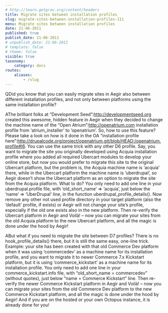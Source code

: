 ```yaml
---
# http://learn.getgrav.org/content/headers
title: Migrate sites between installation profiles
slug: migrate-sites-between-installation-profiles-111
menu: Migrate sites between installation profiles
date: 21-06-2011
published: true
publish_date: 21-06-2011
# unpublish_date: 21-06-2011
# template: false
# theme: false
visible: true
taxonomy:
    category: docs
routes:
    aliases:
        - /slug
---
```


<a name="migrate-q"></a>

QDid you know that you can easily migrate sites in Aegir also between different installation profiles, and not only between platforms using the same installation profile?

<a name="migrate-6"></a>

AThe brilliant folks at “Development Seed”:http://developmentseed.org created this awesome, hidden feature in Aegir when they decided to change the machine name of the “Open Atrium”:http://openatrium.com installation profile from ‘atrium\_installer’ to ‘openatrium’. So, how to use this feature? Please take a look on how is it done in the OA “installation profile here”:http://drupalcode.org/project/openatrium.git/blob/HEAD:/openatrium.profile#l6. You can use the same trick with any other D6 profile. Say, you want to migrate the site you originally developed using Acquia installation profile where you added all required Ubercart modules to develop your online store, but now you would prefer to migrate this site to the original Ubercart platform, but the problem is, the Acquia machine name is ‘acquia’ there, while in the Ubercart platform the machine name is ‘uberdrupal’, so Aegir doesn’t show the Ubercart platform as an option to migrate the site from the Acquia platform. What to do? You only need to add one line in your uberdrupal.profile file, with ‘old\_short\_name’ => ‘acquia’, just below the ‘name’ => ‘UberDrupal’ line, in the function uberdrupal\_profile\_details(). Now remove any other not used profile directory in your target platform (also the ‘default’ profile, if exists) or Aegir will not change your site’s profile, especially if the old one exists also in the new platform. Then re-verify the Ubercart platform in Aegir and Voilà! – now you can migrate your sites from the old Acquia platform to the new Ubercart platform, and all the magic is done under the hood by Aegir!

<a name="migrate-7"></a>

ABut what if you need to migrate the site between D7 profiles? There is no hook\_profile\_details() there, but it is still the same easy, one-line trick. Example: your site has been created with that old Commerce Dev platform when it was using ‘commercedev’ as a machine name for its installation profile, and you want to migrate it to newer Commerce 7.x Kickstart platform, but it is using ‘commerce\_kickstart’ as a machine name for its installation profile. You only need to add one line in your commerce\_kickstart.info file, with “old\_short\_name = commercedev” (without quotes), just below “name = Commerce Kickstart” line. Then re-verify the newer Commerce Kickstart platform in Aegir and Voilà! – now you can migrate your sites from the old Commerce Dev platform to the new Commerce Kickstart platform, and all the magic is done under the hood by Aegir! And if you are on the hosted or your own Octopus instance, it is already done for you!